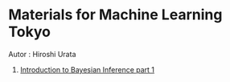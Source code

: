 # Materials for Machine Learning Tokyo
Autor : Hiroshi Urata  
1. <a href="https://github.com/hiroshiu12/MLT/blob/master/Introduction_Bayesian_Inference_part1.ipynb">Introduction to Bayesian Inference part 1</a>
